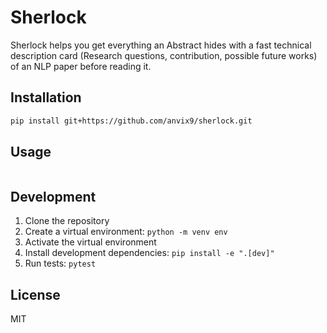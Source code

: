 # Sherlock 

Sherlock helps you get everything an Abstract hides with a fast technical description card (Research questions, contribution, possible future works) of an NLP paper before reading it.  

## Installation

```bash
pip install git+https://github.com/anvix9/sherlock.git
```

## Usage

```sherlock paper_path.pdf
```

## Development

1. Clone the repository
2. Create a virtual environment: `python -m venv env`
3. Activate the virtual environment
4. Install development dependencies: `pip install -e ".[dev]"`
5. Run tests: `pytest`

## License

MIT



